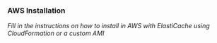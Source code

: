 ### AWS Installation

_Fill in the instructions on how to install in AWS with ElastiCache using CloudFormation or a custom AMI_
